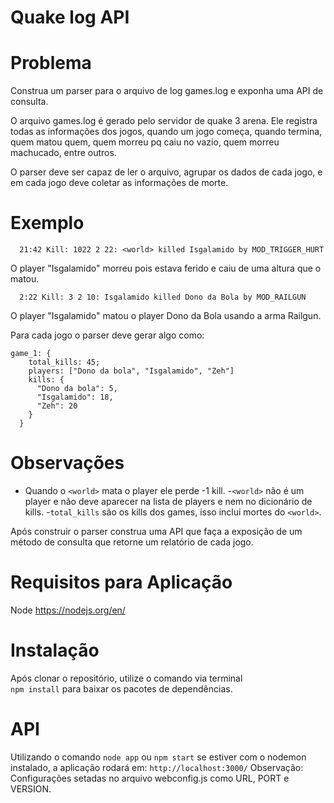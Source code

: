 # Quake log API

# Problema
Construa um parser para o arquivo de log games.log e exponha uma API de consulta.

O arquivo games.log é gerado pelo servidor de quake 3 arena. Ele registra todas as informações dos jogos, quando um jogo começa, quando termina, quem matou quem, quem morreu pq caiu no vazio, quem morreu machucado, entre outros.

O parser deve ser capaz de ler o arquivo, agrupar os dados de cada jogo, e em cada jogo deve coletar as informações de morte.

# Exemplo

      21:42 Kill: 1022 2 22: <world> killed Isgalamido by MOD_TRIGGER_HURT
  
  O player "Isgalamido" morreu pois estava ferido e caiu de uma altura que o matou.

      2:22 Kill: 3 2 10: Isgalamido killed Dono da Bola by MOD_RAILGUN
  
  O player "Isgalamido" matou o player Dono da Bola usando a arma Railgun.
  
Para cada jogo o parser deve gerar algo como:

    game_1: {
        total_kills: 45;
        players: ["Dono da bola", "Isgalamido", "Zeh"]
        kills: {
          "Dono da bola": 5,
          "Isgalamido": 18,
          "Zeh": 20
        }
      }

# Observações
- Quando o `<world>` mata o player ele perde -1 kill.
-`<world>` não é um player e não deve aparecer na lista de players e nem no dicionário de kills.
-`total_kills` são os kills dos games, isso inclui mortes do `<world>`.

 Após construir o parser construa uma API que faça a exposição de um método de consulta que retorne um relatório de cada jogo.

# Requisitos para Aplicação
Node https://nodejs.org/en/  

# Instalação
Após clonar o repositório, utilize o comando via terminal  
`npm install` para baixar os pacotes de dependências.   

# API
Utilizando o comando `node app` ou `npm start` se estiver com o nodemon instalado,  a aplicação rodará em: 
`http://localhost:3000/`
Observação: Configurações setadas no arquivo webconfig.js como URL, PORT e VERSION.    
